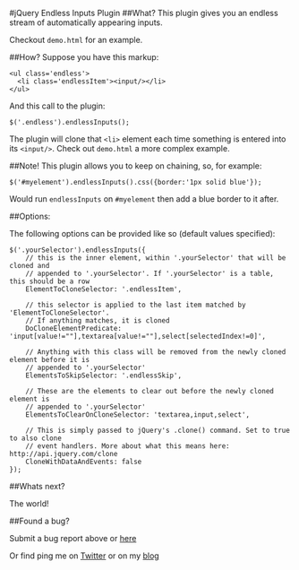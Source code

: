 #jQuery Endless Inputs Plugin
##What?
This plugin gives you an endless stream of automatically appearing inputs.

Checkout `demo.html` for an example.

##How?
Suppose you have this markup:

    <ul class='endless'>
	  <li class='endlessItem'><input/></li>
	</ul>

And this call to the plugin:

    $('.endless').endlessInputs();

The plugin will clone that `<li>` element each time something is entered into its `<input/>`. Check out `demo.html` a more complex example.

##Note!
This plugin allows you to keep on chaining, so, for example:

    $('#myelement').endlessInputs().css({border:'1px solid blue'});

Would run `endlessInputs` on `#myelement` then add a blue border to it after.


##Options:

The following options can be provided like so (default values specified):

    $('.yourSelector').endlessInputs({
		// this is the inner element, within '.yourSelector' that will be cloned and
		// appended to '.yourSelector'. If '.yourSelector' is a table, this should be a row
		ElementToCloneSelector: '.endlessItem',
		
		// this selector is applied to the last item matched by 'ElementToCloneSelector'. 
		// If anything matches, it is cloned
		DoCloneElementPredicate: 'input[value!=""],textarea[value!=""],select[selectedIndex!=0]',
		
		// Anything with this class will be removed from the newly cloned element before it is 
		// appended to '.yourSelector'
		ElementsToSkipSelector: '.endlessSkip',
		
		// These are the elements to clear out before the newly cloned element is 
		// appended to '.yourSelector'
		ElementsToClearOnCloneSelector: 'textarea,input,select',
		
		// This is simply passed to jQuery's .clone() command. Set to true to also clone
		// event handlers. More about what this means here: http://api.jquery.com/clone
		CloneWithDataAndEvents: false
	});
	  

##Whats next?

The world!

##Found a bug? 

Submit a bug report above or [here](https://github.com/mharen/jquery-endless-inputs-plugin/issues)

Or find ping me on [Twitter](http://www.twitter.com/mharen) or on my [blog](http://blog.wassupy.com)
